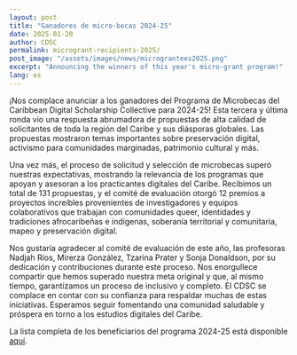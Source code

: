 ```yaml
---
layout: post
title: "Ganadores de micro-becas 2024-25"
date: 2025-01-20
author: CDSC
permalink: microgrant-recipients-2025/
post_image: "/assets/images/news/micrograntees2025.png"
excerpt: "Announcing the winners of this year's micro-grant program!"
lang: es
---
```


¡Nos complace anunciar a los ganadores del Programa de Microbecas del Caribbean Digital Scholarship Collective para 2024-25! Esta tercera y última ronda vio una respuesta abrumadora de propuestas de alta calidad de solicitantes de toda la región del Caribe y sus diásporas globales. Las propuestas mostraron temas importantes sobre preservación digital, activismo para comunidades marginadas, patrimonio cultural y más.

Una vez más, el proceso de solicitud y selección de microbecas superó nuestras expectativas, mostrando la relevancia de los programas que apoyan y asesoran a los practicantes digitales del Caribe. Recibimos un total de 131 propuestas, y el comité de evaluación otorgó 12 premios a proyectos increíbles provenientes de investigadores y equipos colaborativos que trabajan con comunidades queer, identidades y tradiciones afrocaribeñas e indígenas, soberanía territorial y comunitaria, mapeo y preservación digital.

Nos gustaría agradecer al comité de evaluación de este año, las profesoras Nadjah Ríos, Mirerza González, Tzarina Prater y Sonja Donaldson, por su dedicación y contribuciones durante este proceso.
Nos enorgullece compartir que hemos superado nuestra meta original y que, al mismo tiempo, garantizamos un proceso de inclusivo y completo. El CDSC se complace en contar con su confianza para respaldar muchas de estas iniciativas. Esperamos seguir fomentando una comunidad saludable y próspera en torno a los estudios digitales del Caribe.

La lista completa de los beneficiarios del programa 2024-25 está disponible [aquí](https://cdscollective.org/grantees-microgrants/).
